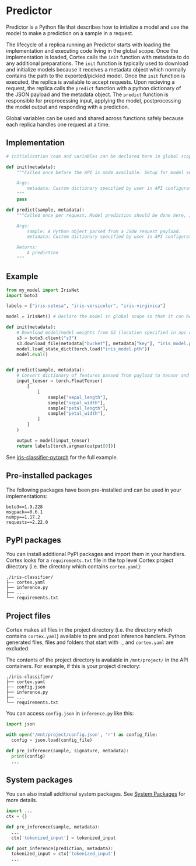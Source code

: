 # Predictor

Predictor is a Python file that describes how to intialize a model and use the model to make a prediction on a sample in a request.

The lifecycle of a replica running an Predictor starts with loading the implementation and executing code living in the global scope. Once the implementation is loaded, Cortex calls the `init` function with metadata to do any additional preparations. The `init` function is typically used to download and initialize models because it receives a metadata object which normally contains the path to the exported/pickled model. Once the `init` function is executed, the replica is available to accept requests. Upon recieving a request, the replica calls the `predict` function with a python dictionary of the JSON payload and the metadata object. The `predict` function is responsible for preprocessing input, applying the model, postprocessing the model output and responding with a prediction.

Global variables can be used and shared across functions safely because each replica handles one request at a time.

## Implementation

```python
# initialization code and variables can be declared here in global scope

def init(metadata):
    """Called once before the API is made available. Setup for model serving such as initializing the model or downloading vocabulary can be done here. Optional.

    Args:
        metadata: Custom dictionary specified by user in API configuration.
    """
    pass

def predict(sample, metadata):
    """Called once per request. Model prediction should be done here, including any preprocessing of the request payload and postprocessing of the model output. Required.

    Args:
        sample: A Python object parsed from a JSON request payload.
        metadata: Custom dictionary specified by user in API configuration.

    Returns:
        A prediction
    """
```

## Example

```python
from my_model import IrisNet
import boto3

labels = ["iris-setosa", "iris-versicolor", "iris-virginica"]

model = IrisNet() # Declare the model in global scope so that it can be used in init and predict functions

def init(metadata):
    # Download model/model weights from S3 (location specified in api configuration metadata) and initialize your model.
    s3 = boto3.client("s3")
    s3.download_file(metadata["bucket"], metadata["key"], "iris_model.pth")
    model.load_state_dict(torch.load("iris_model.pth"))
    model.eval()


def predict(sample, metadata):
    # Convert dictionary of features passed from payload to tensor and pass it in to your model. Convert the model output to a label.
    input_tensor = torch.FloatTensor(
        [
            [
                sample["sepal_length"],
                sample["sepal_width"],
                sample["petal_length"],
                sample["petal_width"],
            ]
        ]
    )

    output = model(input_tensor)
    return labels[torch.argmax(output[0])]
```

<!-- CORTEX_VERSION_MINOR -->
See [iris-classifier-pytorch](https://github.com/cortexlabs/cortex/blob/master/examples/iris-classifier-pytorch) for the full example.


## Pre-installed packages

The following packages have been pre-installed and can be used in your implementations:

```text
boto3==1.9.228
msgpack==0.6.1
numpy==1.17.2
requests==2.22.0
```

## PyPI packages

You can install additional PyPI packages and import them in your handlers. Cortex looks for a `requirements.txt` file in the top level Cortex project directory (i.e. the directory which contains `cortex.yaml`):

```text
./iris-classifier/
├── cortex.yaml
├── inference.py
├── ...
└── requirements.txt
```

## Project files

Cortex makes all files in the project directory (i.e. the directory which contains `cortex.yaml`) available to pre and post inference handlers. Python generated files, files and folders that start with `.`, and `cortex.yaml` are excluded.

The contents of the project directory is available in `/mnt/project/` in the API containers. For example, if this is your project directory:

```text
./iris-classifier/
├── cortex.yaml
├── config.json
├── inference.py
├── ...
└── requirements.txt
```

You can access `config.json` in `inference.py` like this:

```python
import json

with open('/mnt/project/config.json', 'r') as config_file:
  config = json.load(config_file)

def pre_inference(sample, signature, metadata):
  print(config)
  ...
```

## System packages

You can also install additional system packages. See [System Packages](system-packages.md) for more details.


```python
import ...
ctx = {}

def pre_inference(sample, metadata):
  ...
  ctx['tokenized_input'] = tokenized_input

def post_inference(prediction, metadata):
  tokenized_input = ctx['tokenized_input']
  ...
```
